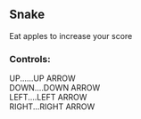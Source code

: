 ## Snake
Eat apples to increase your score

### Controls:
UP......UP ARROW <br>
DOWN....DOWN ARROW <br>
LEFT....LEFT ARROW <br>
RIGHT...RIGHT ARROW <br>
